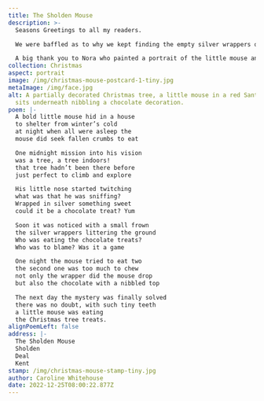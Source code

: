 ```yaml
---
title: The Sholden Mouse
description: >-
  Seasons Greetings to all my readers.

  We were baffled as to why we kept finding the empty silver wrappers of the chocolate treats beneath the tree, my husband was convinced I was the guilty culprit until one morning we discovered a partially eaten chocolate with tiny tiny teeth marks, and I was vindicated.

  A big thank you to Nora who painted a portrait of the little mouse and allowed me to include it in the artwork for this postcard.
collection: Christmas
aspect: portrait
image: /img/christmas-mouse-postcard-1-tiny.jpg
metaImage: /img/face.jpg
alt: A partially decorated Christmas tree, a little mouse in a red Santa hat
  sits underneath nibbling a chocolate decoration.
poem: |-
  A bold little mouse hid in a house 
  to shelter from winter’s cold
  at night when all were asleep the
  mouse did seek fallen crumbs to eat

  One midnight mission into his vision
  was a tree, a tree indoors! 
  that tree hadn’t been there before 
  just perfect to climb and explore

  His little nose started twitching
  what was that he was sniffing?
  Wrapped in silver something sweet 
  could it be a chocolate treat? Yum

  Soon it was noticed with a small frown
  the silver wrappers littering the ground
  Who was eating the chocolate treats?
  Who was to blame? Was it a game

  One night the mouse tried to eat two
  the second one was too much to chew
  not only the wrapper did the mouse drop 
  but also the chocolate with a nibbled top

  The next day the mystery was finally solved
  there was no doubt, with such tiny teeth
  a little mouse was eating
  the Christmas tree treats.
alignPoemLeft: false
address: |-
  The Sholden Mouse
  Sholden
  Deal
  Kent
stamp: /img/christmas-mouse-stamp-tiny.jpg
author: Caroline Whitehouse
date: 2022-12-25T08:00:22.877Z
---
```

